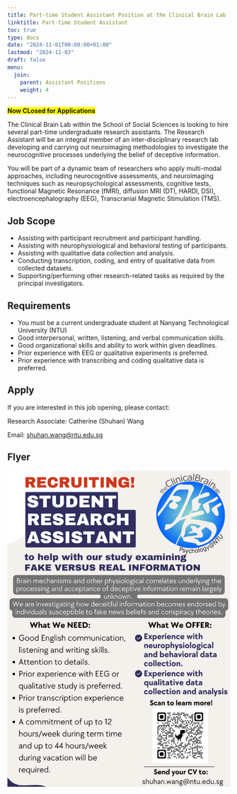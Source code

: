 ```yaml
---
title: Part-time Student Assistant Position at the Clinical Brain Lab
linktitle: Part-time Student Assistant
toc: true
type: docs
date: "2024-11-01T00:00:00+01:00"
lastmod: "2024-11-03"
draft: false
menu:
  join:
    parent: Assistant Positions
    weight: 4
---
```


<span style="background-color: #FFFF00">**Now CLosed for Applications**</span>

The Clinical Brain Lab within the School of Social Sciences is looking to hire several part-time undergraduate research assistants. The Research Assistant will be an integral member of an inter-disciplinary research lab developing and carrying out neuroimaging methodologies to investigate the neurocognitive processes underlying the belief of deceptive information.

You will be part of a dynamic team of researchers who apply multi-modal approaches, including neurocognitive assessments, and neuroimaging techniques such as neuropsychological assessments, cognitive tests, functional Magnetic Resonance (fMRI), diffusion MRI (DTI, HARDI, DSI), electroencephalography (EEG), Transcranial Magnetic Stimulation (TMS).


## Job Scope

* Assisting with participant recruitment and participant handling.
* Assisting with neurophysiological and behavioral testing of participants.
* Assisting with qualitative data collection and analysis.
* Conducting transcription, coding, and entry of qualitative data from collected datasets.
* Supporting/performing other research-related tasks as required by the principal investigators.

## Requirements

* You must be a current undergraduate student at Nanyang Technological University (NTU)
* Good interpersonal, written, listening, and verbal communication skills.
* Good organizational skills and ability to work within given deadlines.
* Prior experience with EEG or qualitative experiments is preferred.
* Prior experience with transcribing and coding qualitative data is preferred.


## Apply

If you are interested in this job opening, please contact:

Research Associate: Catherine (Shuhan) Wang

Email: shuhan.wang@ntu.edu.sg

## Flyer

![png](/join/PROOFPTRA.png)


